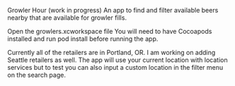 Growler Hour (work in progress)
An app to find and filter available beers nearby that are available for growler fills.

Open the growlers.xcworkspace file
You will need to have Cocoapods installed and run pod install before running the app.

Currently all of the retailers are in Portland, OR.  I am working on adding Seattle retailers as well.  The app will use your current location with location services but to test you can also input a custom location in the filter menu on the search page.